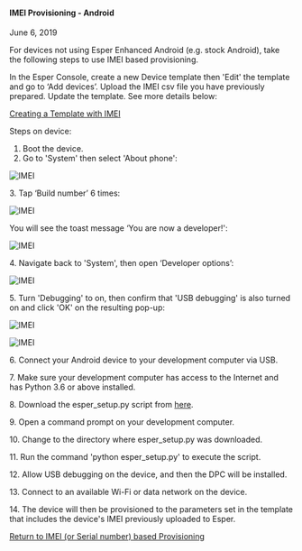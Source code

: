 #### IMEI Provisioning - Android

June 6, 2019

For devices not using Esper Enhanced Android (e.g. stock Android), take the following steps to use IMEI based provisioning.

In the Esper Console, create a new Device template then 'Edit' the template and go to ‘Add devices’. Upload the IMEI csv file you have previously prepared. Update the template. See more details below:

[Creating a Template with IMEI](../../../device-template/imei-provisioning-template/index.md)

Steps on device:

1.  Boot the device.
2.  Go to 'System' then select 'About phone':

![IMEI](https://documentation-media.s3.amazonaws.com/images/2_IMEI.width-800.png?AWSAccessKeyId=AKIAJHOTEM5S4GAN2SGA)

3\. Tap ‘Build number’ 6 times:

![IMEI](https://documentation-media.s3.amazonaws.com/images/3_IMEI.width-800.png?AWSAccessKeyId=AKIAJHOTEM5S4GAN2SGA)

You will see the toast message ‘You are now a developer!':

![IMEI](https://documentation-media.s3.amazonaws.com/images/4_IMEI.width-800.png?AWSAccessKeyId=AKIAJHOTEM5S4GAN2SGA)

4\. Navigate back to 'System', then open ‘Developer options’:

![IMEI](https://documentation-media.s3.amazonaws.com/images/5_IMEI.width-800.png?AWSAccessKeyId=AKIAJHOTEM5S4GAN2SGA)

5\. Turn 'Debugging' to on, then confirm that 'USB debugging' is also turned on and click 'OK' on the resulting pop-up:

![IMEI](https://documentation-media.s3.amazonaws.com/images/6_IMEI.width-800.png?AWSAccessKeyId=AKIAJHOTEM5S4GAN2SGA)

![IMEI](https://documentation-media.s3.amazonaws.com/images/7_IMEI.width-800.png?AWSAccessKeyId=AKIAJHOTEM5S4GAN2SGA)

6\. Connect your Android device to your development computer via USB.

7\. Make sure your development computer has access to the Internet and has Python 3.6 or above installed.

8\. Download the esper\_setup.py script from [here](esper-python-script/index.md).

9\. Open a command prompt on your development computer.

10\. Change to the directory where esper\_setup.py was downloaded.

11\. Run the command 'python esper\_setup.py' to execute the script.

12\. Allow USB debugging on the device, and then the DPC will be installed.

13\. Connect to an available Wi-Fi or data network on the device.

14\. The device will then be provisioned to the parameters set in the template that includes the device's IMEI previously uploaded to Esper.

[Return to IMEI (or Serial number) based Provisioning](../index.md)
